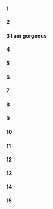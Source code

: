 #### 1
#### 2
#### 3 I am gorgeous
#### 4
#### 5
#### 6
#### 7
#### 8
#### 9
#### 10
#### 11
#### 12
#### 13
#### 14
#### 15
